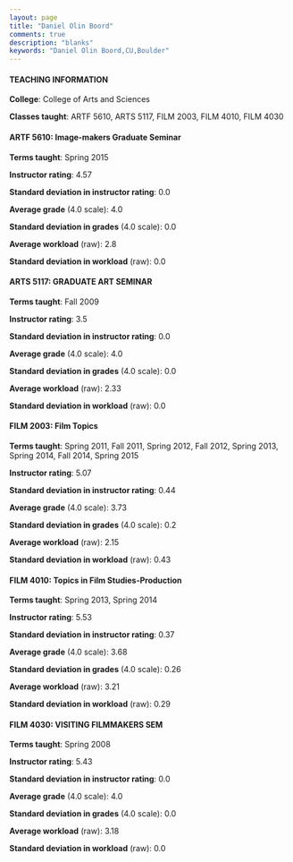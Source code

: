 ```yaml
---
layout: page
title: "Daniel Olin Boord" 
comments: true
description: "blanks"
keywords: "Daniel Olin Boord,CU,Boulder"
---
```

<head>
<script src="https://ajax.googleapis.com/ajax/libs/jquery/2.1.3/jquery.min.js"></script>
<script src="https://dl.dropboxusercontent.com/s/pc42nxpaw1ea4o9/highcharts.js?dl=0"></script>
<!-- <script src="../assets/js/highcharts.js"></script> -->
<style type="text/css">@font-face {
	font-family: "Bebas Neue";
	src: url(https://www.filehosting.org/file/details/544349/BebasNeue Regular.otf) format("opentype");
	}
	h1.Bebas { 
		font-family: "Bebas Neue", Verdana, Tahoma;
	}
</style>
</head>
	   
#### TEACHING INFORMATION

**College**: College of Arts and Sciences

**Classes taught**: ARTF 5610, ARTS 5117, FILM 2003, FILM 4010, FILM 4030

#### ARTF 5610: Image-makers Graduate Seminar

**Terms taught**: Spring 2015

**Instructor rating**: 4.57

**Standard deviation in instructor rating**: 0.0

**Average grade** (4.0 scale): 4.0

**Standard deviation in grades** (4.0 scale): 0.0

**Average workload** (raw): 2.8

**Standard deviation in workload** (raw): 0.0

#### ARTS 5117: GRADUATE ART SEMINAR

**Terms taught**: Fall 2009

**Instructor rating**: 3.5

**Standard deviation in instructor rating**: 0.0

**Average grade** (4.0 scale): 4.0

**Standard deviation in grades** (4.0 scale): 0.0

**Average workload** (raw): 2.33

**Standard deviation in workload** (raw): 0.0

#### FILM 2003: Film Topics

**Terms taught**: Spring 2011, Fall 2011, Spring 2012, Fall 2012, Spring 2013, Spring 2014, Fall 2014, Spring 2015

**Instructor rating**: 5.07

**Standard deviation in instructor rating**: 0.44

**Average grade** (4.0 scale): 3.73

**Standard deviation in grades** (4.0 scale): 0.2

**Average workload** (raw): 2.15

**Standard deviation in workload** (raw): 0.43

#### FILM 4010: Topics in Film Studies-Production

**Terms taught**: Spring 2013, Spring 2014

**Instructor rating**: 5.53

**Standard deviation in instructor rating**: 0.37

**Average grade** (4.0 scale): 3.68

**Standard deviation in grades** (4.0 scale): 0.26

**Average workload** (raw): 3.21

**Standard deviation in workload** (raw): 0.29

#### FILM 4030: VISITING FILMMAKERS SEM

**Terms taught**: Spring 2008

**Instructor rating**: 5.43

**Standard deviation in instructor rating**: 0.0

**Average grade** (4.0 scale): 4.0

**Standard deviation in grades** (4.0 scale): 0.0

**Average workload** (raw): 3.18

**Standard deviation in workload** (raw): 0.0

